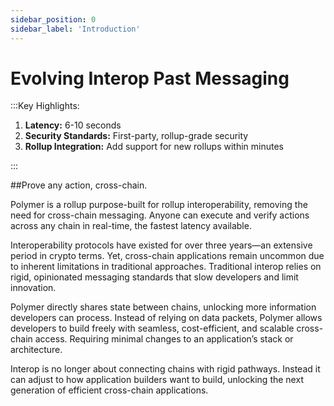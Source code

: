 ```yaml
---
sidebar_position: 0
sidebar_label: 'Introduction'
---
```


# Evolving Interop Past Messaging

:::Key Highlights:

 1. **Latency:** 6-10 seconds
 2. **Security Standards:** First-party, rollup-grade security
 3. **Rollup Integration:** Add support for new rollups within minutes

:::

##Prove any action, cross-chain.

Polymer is a rollup purpose-built for rollup interoperability, removing the need for cross-chain messaging. Anyone can execute and verify actions across any chain in real-time, the fastest latency available.

Interoperability protocols have existed for over three years—an extensive period in crypto terms. Yet, cross-chain applications remain uncommon due to inherent limitations in traditional approaches. Traditional interop relies on rigid, opinionated messaging standards that slow developers and limit innovation. 

Polymer directly shares state between chains, unlocking more information developers can process. Instead of relying on data packets, Polymer allows developers to build freely with seamless, cost-efficient, and scalable cross-chain access. Requiring minimal changes to an application’s stack or architecture.

Interop is no longer about connecting chains with rigid pathways. Instead it can adjust to how application builders want to build, unlocking the next generation of efficient cross-chain applications. 

